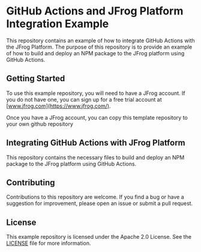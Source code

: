 # GitHub Actions and JFrog Platform Integration Example

This repository contains an example of how to integrate GitHub Actions with the JFrog Platform. The purpose of this repository is to provide an example of how to build and deploy an NPM package to the JFrog platform using GitHub Actions.

## Getting Started

To use this example repository, you will need to have a JFrog account. If you do not have one, you can sign up for a free trial account at [www.jfrog.com](https://www.jfrog.com/).

Once you have a JFrog account, you can copy this template repository to your own github repository


## Integrating GitHub Actions with JFrog Platform

This repository contains the necessary files to build and deploy an NPM package to the JFrog platform using GitHub Actions.

## Contributing

Contributions to this repository are welcome. If you find a bug or have a suggestion for improvement, please open an issue or submit a pull request.

## License

This example repository is licensed under the Apache 2.0  License. See the [LICENSE](https://github.com/jfrog/jfrog-npm-actions-example/blob/main/LICENSE) file for more information.


